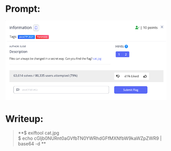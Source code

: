 <h1>
  Prompt:
</h1>

![alt text](prompt.png)

<h1>
  Writeup:
</h1>

> **$ exiftool cat.jpg <br>
> $ echo cGljb0NURnt0aGVfbTN0YWRhdGFfMXNfbW9kaWZpZWR9 | base64 -d **
